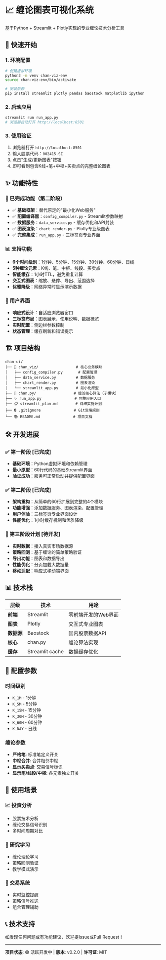 # 📈 缠论图表可视化系统

基于Python + Streamlit + Plotly实现的专业缠论技术分析工具

## 🚀 快速开始

### 1. 环境配置
```bash
# 创建虚拟环境
python3 -m venv chan-viz-env
source chan-viz-env/bin/activate

# 安装依赖
pip install streamlit plotly pandas baostock matplotlib ipython
```

### 2. 启动应用
```bash
streamlit run run_app.py
# 浏览器自动打开 http://localhost:8501
```

### 3. 使用验证
1. 浏览器打开 `http://localhost:8501`
2. 输入股票代码：`002415.SZ`
3. 点击"生成/更新图表"按钮
4. 即可看到包含K线+笔+中枢+买卖点的完整缠论图表

## ✨ 功能特性

### 🎯 已完成功能（第二阶段）
- ✅ **基础框架**：替代原定的"最小化Web服务"
- ✅ **配置编译器**：`config_compiler.py` - Streamlit参数映射
- ✅ **数据服务**：`data_service.py` - 缓存优化和API封装
- ✅ **图表渲染**：`chart_render.py` - Plotly专业级图表
- ✅ **完整集成**：`run_app.py` - 三标签页专业界面

### 📊 支持功能
- **6个时间级别**：1分钟、5分钟、15分钟、30分钟、60分钟、日线
- **5种缠论元素**：K线、笔、中枢、线段、买卖点
- **智能缓存**：1小时TTL，避免重复计算
- **交互式图表**：缩放、悬停、导出、范围选择
- **优雅降级**：网络异常时显示演示数据

### 🎨 用户界面
- **响应式设计**：自适应浏览器窗口
- **三标签布局**：图表展示、使用说明、数据概览
- **实时配置**：侧边栏参数控制
- **状态管理**：缓存刷新和错误提示

## 🏗️ 项目结构

```
chan-ui/
├── 📁 chan_viz/                 # 核心业务模块
│   ├── config_compiler.py       # 配置管理
│   ├── data_service.py         # 数据服务
│   ├── chart_render.py         # 图表渲染
│   └── streamlit_app.py        # 最小化原型
├── 📁 chan.py/                 # 缠论核心算法（子模块）
├── ✨ run_app.py               # 完整应用入口
├── 📋 streamlit_plan.md        # 详细实施计划
├── 🔒 .gitignore               # Git忽略规则
└── 📚 README.md               # 项目文档
```

## 🛠️ 开发进展

### ✅ 第一阶段 [已完成]
- **基础环境**：Python虚拟环境和依赖管理
- **最小原型**：60行代码的基础Streamlit界面
- **验证成功**：服务可正常启动并提供配置界面

### ✅ 第二阶段 [已完成]
- **架构重构**：从简单的60行扩展到完整的4个模块
- **功能增强**：添加数据服务、图表渲染、配置管理
- **用户体验**：三标签页专业界面设计
- **性能优化**：1小时缓存机制和优雅降级

### 🚦 第三阶段计划 [待开发]
- **实时数据**：接入真实市场数据源
- **策略回测**：基于缠论的简单策略验证
- **导出功能**：图表和数据导出
- **性能优化**：分页加载大数据量
- **移动适配**：响应式移动端界面

## 📊 技术栈

| 层级 | 技术 | 用途 |
|---|---|---|
| **前端** | Streamlit | 零前端开发的Web界面 |
| **图表** | Plotly | 交互式专业图表 |
| **数据源** | Baostock | 国内股票数据API |
| **核心** | chan.py | 缠论算法实现 |
| **缓存** | Streamlit cache | 数据缓存优化 |

## 🔧 配置参数

### 时间级别
- `K_1M` - 1分钟
- `K_5M` - 5分钟
- `K_15M` - 15分钟
- `K_30M` - 30分钟
- `K_60M` - 60分钟  
- `K_DAY` - 日线

### 缠论参数
- **严格笔**: 标准笔定义开关
- **中枢合并**: 合并相邻中枢
- **显示买卖点**: 交易信号标识
- **显示笔/线段/中枢**: 各元素独立开关

## 🌟 使用场景

### 📈 投资分析
- 股票技术分析
- 缠论交易信号识别
- 多时间周期对比

### 🔬 研究学习
- 缠论理论学习
- 策略回测验证
- 教学模式演示

### 💼 交易系统
- 实时监控提醒
- 策略信号推送
- 组合管理辅助

## 📞 技术支持

如发现任何问题或有功能建议，欢迎提Issue或Pull Request！

---

**项目状态**: 🟢 活跃开发中 | **版本**: v0.2.0 | **许可证**: MIT